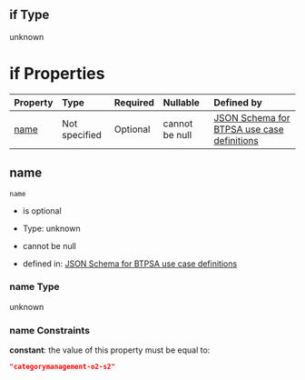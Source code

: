 ## if Type

unknown

# if Properties

| Property      | Type          | Required | Nullable       | Defined by                                                                                                                                                                                                        |
| :------------ | :------------ | :------- | :------------- | :---------------------------------------------------------------------------------------------------------------------------------------------------------------------------------------------------------------- |
| [name](#name) | Not specified | Optional | cannot be null | [JSON Schema for BTPSA use case definitions](btpsa-usecase-properties-services-items-allof-2-then-allof-10-if-properties-name.md "undefined#/properties/services/items/allOf/2/then/allOf/10/if/properties/name") |

## name



`name`

*   is optional

*   Type: unknown

*   cannot be null

*   defined in: [JSON Schema for BTPSA use case definitions](btpsa-usecase-properties-services-items-allof-2-then-allof-10-if-properties-name.md "undefined#/properties/services/items/allOf/2/then/allOf/10/if/properties/name")

### name Type

unknown

### name Constraints

**constant**: the value of this property must be equal to:

```json
"categorymanagement-o2-s2"
```
